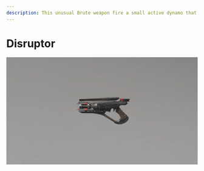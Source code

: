 ```yaml
---
description: This unusual Brute weapon fire a small active dynamo that attaches to enemies and releases a shock discharge. If multiple dynamos are attached to a target they will overload, causing a large amount of shock damage and an EMP pulse.
---
```


# Disruptor

![Disruptor](../../../.gitbook/assets/images/objects/gameplay/weapons/disruptor.png)
